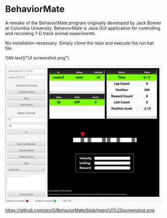 # BehaviorMate
A remake of the BehaviorMate program originally developed by Jack Bowler at Columbia University. BehaviorMate is Java GUI application for controlling and recording 1-D track animal experiments.

No installation necessary. Simply clone the repo and execute the run.bat file.

![Alt text]("UI screenshot.png")

![Screenshot](https://github.com/gnz5/BehaviorMate/blob/main/UI%20screenshot.png)

https://github.com/gnz5/BehaviorMate/blob/main/UI%20screenshot.png

